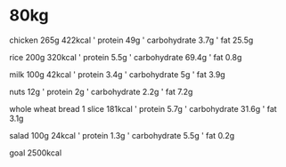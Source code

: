# 80kg

chicken 265g 422kcal 
' protein 49g
' carbohydrate 3.7g
' fat 25.5g

rice 200g 320kcal
' protein 5.5g
' carbohydrate 69.4g
' fat 0.8g

milk 100g 42kcal
' protein 3.4g
' carbohydrate 5g
' fat 3.9g

nuts 12g 
' protein 2g
' carbohydrate 2.2g
' fat 7.2g

whole wheat bread 1 slice 181kcal
' protein 5.7g
' carbohydrate 31.6g
' fat 3.1g

salad 100g 24kcal
' protein 1.3g
' carbohydrate 5.5g
' fat 0.2g

goal 2500kcal
